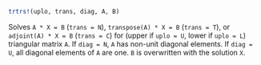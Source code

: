 ```julia
trtrs!(uplo, trans, diag, A, B)
```

Solves `A * X = B` (`trans = N`), `transpose(A) * X = B` (`trans = T`), or `adjoint(A) * X = B` (`trans = C`) for (upper if `uplo = U`, lower if `uplo = L`) triangular matrix `A`. If `diag = N`, `A` has non-unit diagonal elements. If `diag = U`, all diagonal elements of `A` are one. `B` is overwritten with the solution `X`.
